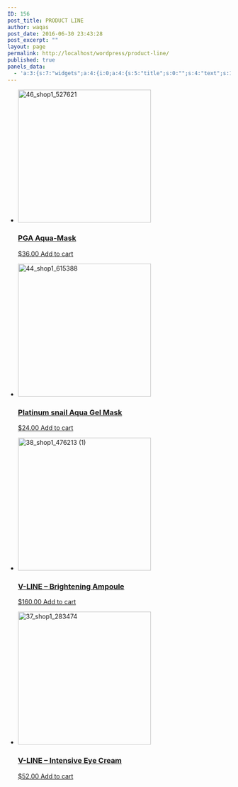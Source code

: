 ```yaml
---
ID: 156
post_title: PRODUCT LINE
author: waqas
post_date: 2016-06-30 23:43:28
post_excerpt: ""
layout: page
permalink: http://localhost/wordpress/product-line/
published: true
panels_data:
  - 'a:3:{s:7:"widgets";a:4:{i:0;a:4:{s:5:"title";s:0:"";s:4:"text";s:19:"[products ids="86"]";s:11:"panels_info";a:6:{s:5:"class";s:14:"WP_Widget_Text";s:4:"grid";i:0;s:4:"cell";i:0;s:2:"id";i:0;s:9:"widget_id";s:36:"b066133d-edb4-495d-8bb5-d1b6074e0602";s:5:"style";a:2:{s:27:"background_image_attachment";b:0;s:18:"background_display";s:4:"tile";}}s:6:"filter";b:0;}i:1;a:4:{s:5:"title";s:0:"";s:4:"text";s:19:"[products ids="90"]";s:11:"panels_info";a:6:{s:5:"class";s:14:"WP_Widget_Text";s:4:"grid";i:0;s:4:"cell";i:1;s:2:"id";i:1;s:9:"widget_id";s:36:"6edf28b6-4f5e-4f0e-aec7-c4400824bd0e";s:5:"style";a:2:{s:27:"background_image_attachment";b:0;s:18:"background_display";s:4:"tile";}}s:6:"filter";b:0;}i:2;a:4:{s:5:"title";s:0:"";s:4:"text";s:19:"[products ids="58"]";s:11:"panels_info";a:6:{s:5:"class";s:14:"WP_Widget_Text";s:4:"grid";i:0;s:4:"cell";i:2;s:2:"id";i:2;s:9:"widget_id";s:36:"613dbac0-7db1-473c-8837-2e0649b1a101";s:5:"style";a:2:{s:27:"background_image_attachment";b:0;s:18:"background_display";s:4:"tile";}}s:6:"filter";b:0;}i:3;a:4:{s:5:"title";s:0:"";s:4:"text";s:19:"[products ids="64"]";s:11:"panels_info";a:6:{s:5:"class";s:14:"WP_Widget_Text";s:4:"grid";i:0;s:4:"cell";i:3;s:2:"id";i:3;s:9:"widget_id";s:36:"36dd8b67-4a09-4eaf-b095-7a20818bc34f";s:5:"style";a:2:{s:27:"background_image_attachment";b:0;s:18:"background_display";s:4:"tile";}}s:6:"filter";b:0;}}s:5:"grids";a:1:{i:0;a:2:{s:5:"cells";i:4;s:5:"style";a:2:{s:27:"background_image_attachment";b:0;s:18:"background_display";s:4:"tile";}}}s:10:"grid_cells";a:4:{i:0;a:2:{s:4:"grid";i:0;s:6:"weight";d:0.25;}i:1;a:2:{s:4:"grid";i:0;s:6:"weight";d:0.25;}i:2;a:2:{s:4:"grid";i:0;s:6:"weight";d:0.25;}i:3;a:2:{s:4:"grid";i:0;s:6:"weight";d:0.25;}}}'
---
```

<ul class="products">
<li class="post-86 type-product status-publish has-post-thumbnail product_cat-mask first instock featured shipping-taxable purchasable product-type-simple">
<a href="http://localhost/wordpress/product/pga-aqua-mask/" class="woocommerce-LoopProduct-link"><img width="300" height="300" src="http://localhost/wordpress/wp-content/uploads/2016/06/46_shop1_527621-300x300.png" class="attachment-shop_catalog size-shop_catalog wp-post-image" alt="46_shop1_527621" title="46_shop1_527621" srcset="http://localhost/wordpress/wp-content/uploads/2016/06/46_shop1_527621-300x300.png 300w, http://localhost/wordpress/wp-content/uploads/2016/06/46_shop1_527621-150x150.png 150w, http://localhost/wordpress/wp-content/uploads/2016/06/46_shop1_527621-180x180.png 180w, http://localhost/wordpress/wp-content/uploads/2016/06/46_shop1_527621.png 500w" sizes="(max-width: 300px) 100vw, 300px"><h3>PGA Aqua-Mask</h3>
<span class="price"><span class="woocommerce-Price-amount amount"><span class="woocommerce-Price-currencySymbol">$</span>36.00</span></span>
</a><a rel="nofollow" href="/wordpress/wp-admin/admin-ajax.php?_panelsnonce=a2dd539b0d&amp;add-to-cart=86" data-quantity="1" data-product_id="86" data-product_sku="" class="button product_type_simple add_to_cart_button ajax_add_to_cart">Add to cart</a></li>
</ul>
<ul class="products">
<li class="post-90 type-product status-publish has-post-thumbnail product_cat-mask first instock shipping-taxable purchasable product-type-simple">
<a href="http://localhost/wordpress/product/platinum-snail-aqua-gel-mask/" class="woocommerce-LoopProduct-link"><img width="300" height="300" src="http://localhost/wordpress/wp-content/uploads/2016/06/44_shop1_615388-300x300.jpg" class="attachment-shop_catalog size-shop_catalog wp-post-image" alt="44_shop1_615388" title="44_shop1_615388" srcset="http://localhost/wordpress/wp-content/uploads/2016/06/44_shop1_615388-300x300.jpg 300w, http://localhost/wordpress/wp-content/uploads/2016/06/44_shop1_615388-150x150.jpg 150w, http://localhost/wordpress/wp-content/uploads/2016/06/44_shop1_615388-180x180.jpg 180w, http://localhost/wordpress/wp-content/uploads/2016/06/44_shop1_615388.jpg 500w" sizes="(max-width: 300px) 100vw, 300px"><h3>Platinum snail Aqua Gel Mask</h3>
<span class="price"><span class="woocommerce-Price-amount amount"><span class="woocommerce-Price-currencySymbol">$</span>24.00</span></span>
</a><a rel="nofollow" href="/wordpress/wp-admin/admin-ajax.php?_panelsnonce=a2dd539b0d&amp;add-to-cart=90" data-quantity="1" data-product_id="90" data-product_sku="" class="button product_type_simple add_to_cart_button ajax_add_to_cart">Add to cart</a></li>
</ul>
<ul class="products">
<li class="post-58 type-product status-publish has-post-thumbnail product_cat-serum-ampoule first instock shipping-taxable purchasable product-type-simple">
<a href="http://localhost/wordpress/product/v-line-brightening-ampoule-2/" class="woocommerce-LoopProduct-link"><img width="300" height="300" src="http://localhost/wordpress/wp-content/uploads/2016/06/38_shop1_476213-1-300x300.jpg" class="attachment-shop_catalog size-shop_catalog wp-post-image" alt="38_shop1_476213 (1)" title="38_shop1_476213 (1)" srcset="http://localhost/wordpress/wp-content/uploads/2016/06/38_shop1_476213-1-300x300.jpg 300w, http://localhost/wordpress/wp-content/uploads/2016/06/38_shop1_476213-1-150x150.jpg 150w, http://localhost/wordpress/wp-content/uploads/2016/06/38_shop1_476213-1-180x180.jpg 180w, http://localhost/wordpress/wp-content/uploads/2016/06/38_shop1_476213-1.jpg 500w" sizes="(max-width: 300px) 100vw, 300px"><h3>V-LINE – Brightening Ampoule</h3>
<span class="price"><span class="woocommerce-Price-amount amount"><span class="woocommerce-Price-currencySymbol">$</span>160.00</span></span>
</a><a rel="nofollow" href="/wordpress/wp-admin/admin-ajax.php?_panelsnonce=a2dd539b0d&amp;add-to-cart=58" data-quantity="1" data-product_id="58" data-product_sku="" class="button product_type_simple add_to_cart_button ajax_add_to_cart">Add to cart</a></li>
</ul>
<ul class="products">
<li class="post-64 type-product status-publish has-post-thumbnail product_cat-cream first instock featured shipping-taxable purchasable product-type-simple">
<a href="http://localhost/wordpress/product/v-line-intensive-eye-cream/" class="woocommerce-LoopProduct-link"><img width="300" height="300" src="http://localhost/wordpress/wp-content/uploads/2016/06/37_shop1_283474-300x300.png" class="attachment-shop_catalog size-shop_catalog wp-post-image" alt="37_shop1_283474" title="37_shop1_283474" srcset="http://localhost/wordpress/wp-content/uploads/2016/06/37_shop1_283474-300x300.png 300w, http://localhost/wordpress/wp-content/uploads/2016/06/37_shop1_283474-150x150.png 150w, http://localhost/wordpress/wp-content/uploads/2016/06/37_shop1_283474-180x180.png 180w, http://localhost/wordpress/wp-content/uploads/2016/06/37_shop1_283474.png 500w" sizes="(max-width: 300px) 100vw, 300px"><h3>V-LINE – Intensive Eye Cream</h3>
<span class="price"><span class="woocommerce-Price-amount amount"><span class="woocommerce-Price-currencySymbol">$</span>52.00</span></span>
</a><a rel="nofollow" href="/wordpress/wp-admin/admin-ajax.php?_panelsnonce=a2dd539b0d&amp;add-to-cart=64" data-quantity="1" data-product_id="64" data-product_sku="" class="button product_type_simple add_to_cart_button ajax_add_to_cart">Add to cart</a></li>
</ul>